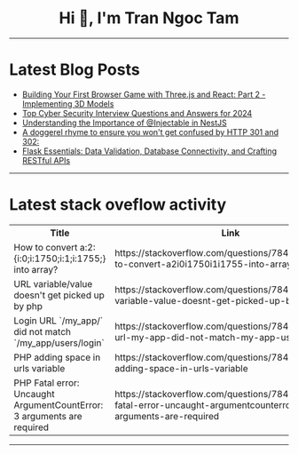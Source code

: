 <h1 align="center">Hi 👋, I'm Tran Ngoc Tam</h1>

---

# Latest Blog Posts 
<!-- BLOG-POST-LIST:START -->
- [Building Your First Browser Game with Three.js and React: Part 2 - Implementing 3D Models](https://dev.to/romaixn/building-your-first-browser-game-with-threejs-and-react-part-2-implementing-3d-models-1jlj)
- [Top Cyber Security Interview Questions and Answers for 2024](https://dev.to/onlineinterviewquestions/top-cyber-security-interview-questions-and-answers-for-2024-3c97)
- [Understanding the Importance of @Injectable in NestJS](https://dev.to/ivordev/simplifying-dependency-injection-in-nestjs-understanding-the-power-of-injectable-19gp)
- [A doggerel rhyme to ensure you won&#39;t get confused by HTTP 301 and 302:](https://dev.to/graezykev/a-doggerel-rhyme-to-ensure-you-wont-get-confused-by-http-301-and-302-32l4)
- [Flask Essentials: Data Validation, Database Connectivity, and Crafting RESTful APIs](https://dev.to/kukhoonryou/flask-essentials-data-validation-database-connectivity-and-crafting-restful-apis-kia)
<!-- BLOG-POST-LIST:END -->

---

# Latest stack oveflow activity
<table>
  <tr><th>Title</th><th>Link</th></tr>
  <!-- STACKOVERFLOW:START --><tr><td>How to convert a:2:{i:0;i:1750;i:1;i:1755;} into array?</td><td>https://stackoverflow.com/questions/78459691/how-to-convert-a2i0i1750i1i1755-into-array</td></tr><tr><td>URL variable/value doesn&#39;t get picked up by php</td><td>https://stackoverflow.com/questions/78459678/url-variable-value-doesnt-get-picked-up-by-php</td></tr><tr><td>Login URL `/my_app/` did not match `/my_app/users/login`</td><td>https://stackoverflow.com/questions/78459618/login-url-my-app-did-not-match-my-app-users-login</td></tr><tr><td>PHP adding space in urls variable</td><td>https://stackoverflow.com/questions/78459592/php-adding-space-in-urls-variable</td></tr><tr><td>PHP Fatal error: Uncaught ArgumentCountError: 3 arguments are required</td><td>https://stackoverflow.com/questions/78459578/php-fatal-error-uncaught-argumentcounterror-3-arguments-are-required</td></tr><!-- STACKOVERFLOW:END -->
</table>

---


